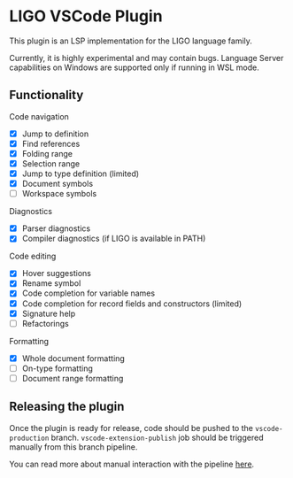 # LIGO VSCode Plugin

This plugin is an LSP implementation for the LIGO language family.

Currently, it is highly experimental and may contain bugs. Language Server capabilities on Windows are supported only if running in WSL mode.

## Functionality
Code navigation

- [x] Jump to definition
- [x] Find references
- [x] Folding range
- [x] Selection range
- [x] Jump to type definition (limited)
- [x] Document symbols
- [ ] Workspace symbols

Diagnostics

- [x] Parser diagnostics
- [x] Compiler diagnostics (if LIGO is available in PATH)

Code editing

- [x] Hover suggestions
- [x] Rename symbol
- [x] Code completion for variable names
- [x] Code completion for record fields and constructors (limited)
- [x] Signature help
- [ ] Refactorings

Formatting

- [x] Whole document formatting
- [ ] On-type formatting
- [ ] Document range formatting

## Releasing the plugin

Once the plugin is ready for release, code should be pushed to the `vscode-production` branch.
`vscode-extension-publish` job should be triggered manually from this branch pipeline.

You can read more about manual interaction with the pipeline [here](https://docs.gitlab.com/ee/ci/pipelines/#add-manual-interaction-to-your-pipeline).
